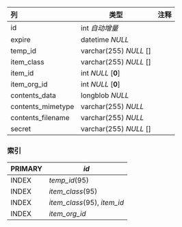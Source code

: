 | 列                | 类型                   | 注释 |
| :---------------- | ---------------------- | ---- |
| id                | int *自动增量*         |      |
| expire            | datetime *NULL*        |      |
| temp_id           | varchar(255) *NULL* [] |      |
| item_class        | varchar(255) *NULL* [] |      |
| item_id           | int *NULL* [**0**]     |      |
| item_org_id       | int *NULL* [**0**]     |      |
| contents_data     | longblob *NULL*        |      |
| contents_mimetype | varchar(255) *NULL*    |      |
| contents_filename | varchar(255) *NULL*    |      |
| secret            | varchar(255) *NULL* [] |      |

### 索引

| PRIMARY | *id*                        |
| :------ | --------------------------- |
| INDEX   | *temp_id*(95)               |
| INDEX   | *item_class*(95)            |
| INDEX   | *item_class*(95), *item_id* |
| INDEX   | *item_org_id*               |